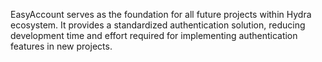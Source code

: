 EasyAccount serves as the foundation for all future projects within Hydra ecosystem. It provides a standardized authentication solution, reducing development time and effort required for implementing authentication features in new projects.
